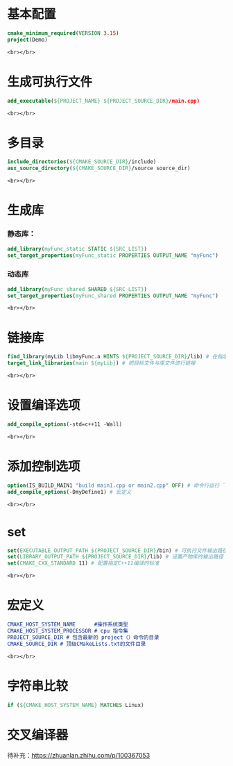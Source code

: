 # 基本配置

```cmake
cmake_minimum_required(VERSION 3.15)
project(Demo)
```

`<br></br>`

# 生成可执行文件

```cmake
add_executable(${PROJECT_NAME} ${PROJECT_SOURCE_DIR}/main.cpp)
```

`<br></br>`

# 多目录

```cmake
include_directories(${CMAKE_SOURCE_DIR}/include)
aux_source_directory(${CMAKE_SOURCE_DIR}/source source_dir)
```

`<br></br>`

# 生成库

### 静态库：

```cmake
add_library(myFunc_static STATIC ${SRC_LIST})
set_target_properties(myFunc_static PROPERTIES OUTPUT_NAME "myFunc")
```

### 动态库

```cmake
add_library(myFunc_shared SHARED ${SRC_LIST})
set_target_properties(myFunc_shared PROPERTIES OUTPUT_NAME "myFunc")
```

`<br></br>`

# 链接库

```cmake
find_library(myLib libmyFunc.a HINTS ${PROJECT_SOURCE_DIR}/lib) # 在指定目录下查找指定库，并把库的绝对路径存放到变量里。第一个参数是变量名称，第二个参数是库名称，第三个参数是HINTS，第4个参数是路径
target_link_libraries(main ${myLib}) # 把目标文件与库文件进行链接
```

`<br></br>`

# 设置编译选项

```cmake
add_compile_options(-std=c++11 -Wall)
```

`<br></br>`

# 添加控制选项

```cmake
option(IS_BUILD_MAIN1 "build main1.cpp or main2.cpp" OFF) # 命令行运行 `cmake .. -DIS_BUILD_MAIN1=ON` 来控制该option  
add_compile_options(-DmyDefine1) # 宏定义
```

`<br></br>`

# set

```cmake
set(EXECUTABLE_OUTPUT_PATH ${PROJECT_SOURCE_DIR}/bin) # 可执行文件输出路径
set(LIBRARY_OUTPUT_PATH ${PROJECT_SOURCE_DIR}/lib) # 设置产物库的输出路径
set(CMAKE_CXX_STANDARD 11) # 配置指定C++11编译的标准
```

`<br></br>`

# 宏定义

```cmake
CMAKE_HOST_SYSTEM_NAME      #操作系统类型
CMAKE_HOST_SYSTEM_PROCESSOR # cpu 指令集
PROJECT_SOURCE_DIR # 包含最新的 project（）命令的目录
CMAKE_SOURCE_DIR # 顶级CMakeLists.txt的文件目录
```

`<br></br>`

# 字符串比较

```cmake
if (${CMAKE_HOST_SYSTEM_NAME} MATCHES Linux)
```

# 交叉编译器

待补充：https://zhuanlan.zhihu.com/p/100367053

